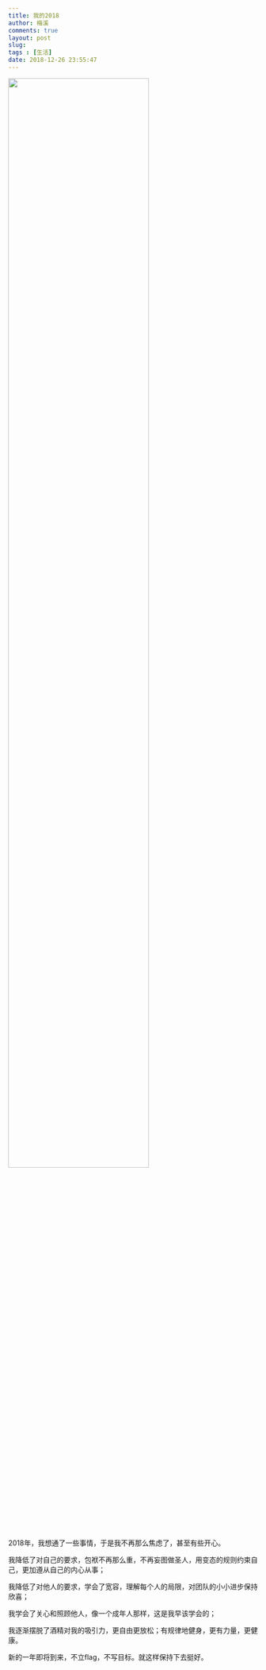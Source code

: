 ```yaml
---
title: 我的2018
author: 梅溪
comments: true
layout: post
slug: 
tags : [生活]
date: 2018-12-26 23:55:47
---
```





<img src="/images/river.jpg" width="75%" height="75%">

2018年，我想通了一些事情，于是我不再那么焦虑了，甚至有些开心。


我降低了对自己的要求，包袱不再那么重，不再妄图做圣人，用变态的规则约束自己，更加遵从自己的内心从事；


我降低了对他人的要求，学会了宽容，理解每个人的局限，对团队的小小进步保持欣喜；


我学会了关心和照顾他人，像一个成年人那样，这是我早该学会的；


我逐渐摆脱了酒精对我的吸引力，更自由更放松；有规律地健身，更有力量，更健康。




新的一年即将到来，不立flag，不写目标。就这样保持下去挺好。




